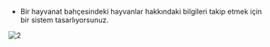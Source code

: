* Bir hayvanat bahçesindeki hayvanlar hakkındaki bilgileri takip etmek için bir sistem tasarlıyorsunuz.

![2](https://user-images.githubusercontent.com/101557027/212565294-1a514f4d-ac85-4dea-b6bc-3584f6753ea1.png)
